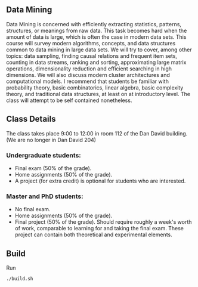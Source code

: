 ## Data Mining 

Data Mining is concerned with efficiently extracting statistics,
patterns, structures, or meanings from raw data. This task becomes
hard when the amount of data is large, which is often the case in
modern data sets. This course will survey modern algorithms, concepts,
and data structures common to data mining in large data sets. We will
try to cover, among other topics: data sampling, finding causal
relations and frequent item sets, counting in data streams, ranking
and sorting, approximating large matrix operations, dimensionality
reduction and efficient searching in high dimensions. We will also
discuss modern cluster architectures and computational models.
I recommend that students be familiar with probability theory,
basic combinatorics, linear algebra, basic complexity theory, and
traditional data structures, at least on at introductory level. The
class will attempt to be self contained nonetheless.


## Class Details

The class takes place 9:00 to 12:00 in room 112 of the Dan David building. (We are no longer in Dan David 204)

### Undergraduate students:

* Final exam (50% of the grade).
* Home assignments (50% of the grade).
* A project (for extra credit) is optional for students who are interested.

### Master and PhD students:
* No final exam.
* Home assignments (50% of the grade).
* Final project (50% of the grade). Should require roughly a week's worth of work, comparable to learning for and taking the final exam. These project can contain both theoretical and experimental elements.


## Build
Run 
```
./build.sh
```
